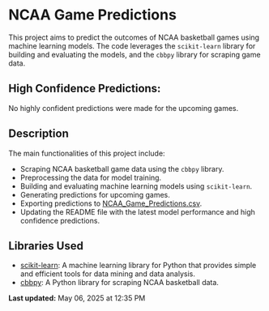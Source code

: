# NCAA Game Predictions

This project aims to predict the outcomes of NCAA basketball games using machine learning models. The code leverages the `scikit-learn` library for building and evaluating the models, and the `cbbpy` library for scraping game data.

## High Confidence Predictions:
No highly confident predictions were made for the upcoming games.

## Description

The main functionalities of this project include:

- Scraping NCAA basketball game data using the `cbbpy` library.
- Preprocessing the data for model training.
- Building and evaluating machine learning models using `scikit-learn`.
- Generating predictions for upcoming games.
- Exporting predictions to [NCAA_Game_Predictions.csv](NCAA_Game_Predictions.csv).
- Updating the README file with the latest model performance and high confidence predictions.

## Libraries Used

- [scikit-learn](https://scikit-learn.org/stable/): A machine learning library for Python that provides simple and efficient tools for data mining and data analysis.
- [cbbpy](https://pypi.org/project/cbbpy/): A Python library for scraping NCAA basketball data.

**Last updated:** May 06, 2025 at 12:35 PM
